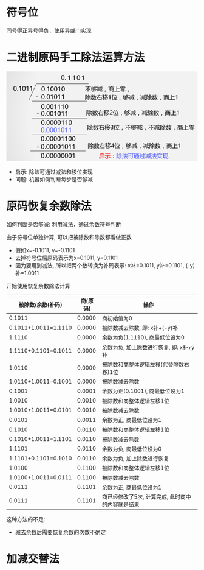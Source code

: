 # 符号位

同号得正异号得负，使用异或门实现

# 二进制原码手工除法运算方法

![](img/divide.png)

- 启示: 除法可通过减法和移位实现
- 问题: 机器如何判断每步是否够减

# 原码恢复余数除法

如何判断是否够减: 利用减法，通过余数符号判断

由于符号位单独计算, 可以把被除数和除数都看做正数

- 假如x=-0.1011, y=-0.1101
- 去掉符号位后原码表示为x=0.1011, y=0.1101
- 因为要用到减法, 所以把两个数转换为补码表示: x补=0.1011, y补=0.1101, (-y)补=1.0011

开始使用恢复余数除法计算

| 被除数/余数(补码) | 商(原码) | 操作                                            |
| -------------------- | -------- | ------------------------------------------------- |
| 0.1011               | 0.0000   | 商初始值为0                                  |
| 0.1011+1.0011=1.1110 | 0.0000   | 被除数减去除数, 即: x补+(-y)补          |
| 1.1110               | 0.0000   | 余数为负(1.1110), 商最低位设为0         |
| 1.1110+0.1101=0.1011 | 0.0000   | 余数为负, 加上除数进行恢复, 即: x补+y补 |
| 1.0110               | 0.0000   | 被除数和商整体逻辑左移(代替除数右移)1位 |
| 1.0110+1.0011=0.1001 | 0.0000   | 被除数减去除数                             |
| 0.1001               | 0.0001   | 余数为正(0.1001), 商最低位设为1         |
| 1.0010               | 0.0010   | 被除数和商整体逻辑左移1位             |
| 1.0010+1.0011=0.0101 | 0.0010   | 被除数减去除数                             |
| 0.0101               | 0.0011   | 余数为正, 商最低位设为1                 |
| 0.1010               | 0.0110   | 被除数和商整体逻辑左移1位             |
| 0.1010+1.0011=1.1101 | 0.0110   | 被除数减去除数                             |
| 1.1101               | 0.0110   | 余数为负, 商最低位设为0                 |
| 1.1101+0.1101=0.1010 | 0.0110   | 余数为负, 加上除数进行恢复            |
| 1.0100               | 0.1100   | 被除数和商整体逻辑左移1位             |
| 1.0100+1.0011=0.0111 | 0.1100   | 被除数减去除数                             |
| 0.0111               | 0.1101   | 余数为正, 商最低位设为1                 |
| 0.0111               | 0.1101   | 商已经修改了5次, 计算完成, 此时商中的内容就是结果 |

这种方法的不足: 
- 减去余数后需要恢复余数的次数不确定

# 加减交替法
